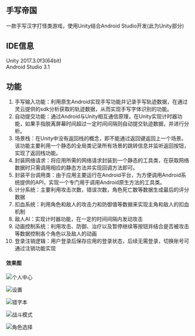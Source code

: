 ## 手写帝国
一款手写汉字打怪类游戏，使用Unity结合Android Studio开发(此为Unity部分)
## IDE信息
Unity 2017.3.0f3(64bit)   
Android Studio 3.1
## 功能
1.	手写输入功能：利用原生Android实现手写功能并记录手写轨迹数据，在通过灵云提供的sdk分析获取的轨迹数据，从而实现手写字体识别的功能。
2.	自动提交功能：通过Android与Unity相互通信原理，在Unity实现计时器功能，如果手指脱离屏幕时间超过一定时间间隔则自动提交轨迹数据，并进行分析。
3.	场景栈：在Unity中没有返回栈的概念，即不能通过返回键返回上一个场景。该功能主要利用一个静态的全局类记录所有场景的跳转信息并监听返回按钮，实现了返回栈功能。
4.	封装网络请求：将应用所需的网络请求封装到一个静态的工具类，在获取网络数据时只需调用相应的静态方法并实现回调方法即可。
5.	封装平台调用类：由于应用主要运行在Android平台，为方便调用Android系统提供的API，实现一个专门用于调用Android原生方法的工具类。
6.	计分系统：主要利用攻击次数，错误次数，角色死亡数等数据生成最后的评分数据
7.	扣血系统：利用角色和敌人的攻击力和防御值等数据来实现主角和敌人的扣血机制
8.	敌人AI：实现计时器功能，在一定的时间间隔内发动攻击
9.	动画控制系统：利用攻击、防御、治疗以及暂停继续等按钮并结合是否被攻击等数据控制各个角色以及敌人的动画
10.	登录注销逻辑：用户登录后保存应用的登录状态，后续无需登录，切换账号可通过注销功能实现 
#### 效果图
![个人中心](https://github.com/WhatGroup/HandWriteEmpire-Unity/blob/master/EffectPicures/main.png)

![设置](https://github.com/WhatGroup/HandWriteEmpire-Unity/blob/master/EffectPicures/person_center.png)

![错字本](https://github.com/WhatGroup/HandWriteEmpire-Unity/blob/master/EffectPicures/error_book.png)

![战斗模式](https://github.com/WhatGroup/HandWriteEmpire-Unity/blob/master/EffectPicures/adventure.png)

![角色选择](https://github.com/WhatGroup/HandWriteEmpire-Unity/blob/master/EffectPicures/role_select.png)
